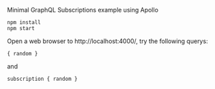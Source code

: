 Minimal GraphQL Subscriptions example using Apollo

    npm install
    npm start

Open a web browser to http://localhost:4000/, try the following querys:

    { random }

and

    subscription { random }
